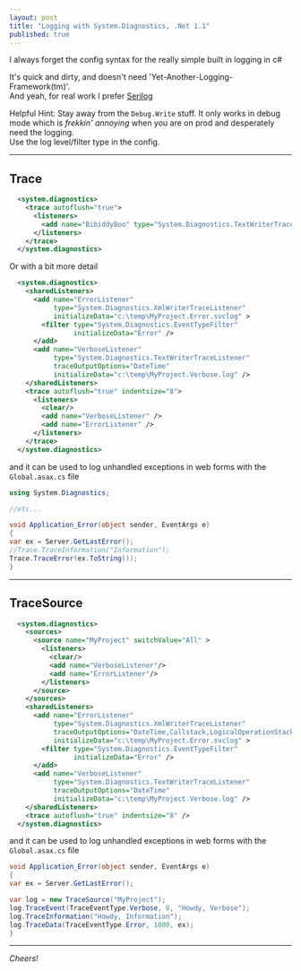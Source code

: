 ```yaml
---
layout: post
title: "Logging with System.Diagnostics, .Net 1.1"
published: true
---
```


I always forget the config syntax for the really simple built in logging in c#  

It's quick and dirty, and doesn't need 'Yet-Another-Logging-Framework(tm)'.  
And yeah, for real work I prefer [Serilog](https://serilog.net)

Helpful Hint: Stay away from the `Debug.Write` stuff. It only works in debug mode 
which is _frekkin' annoying_ when you are on prod and desperately need the logging.  
Use the log level/filter type in the config.

-----------
## Trace ##

```xml
  <system.diagnostics>
    <trace autoflush="true">
      <listeners>
        <add name="BibiddyBoo" type="System.Diagnostics.TextWriterTraceListener" initializeData="c:\temp\MyProject.log" />
      </listeners>
    </trace>
  </system.diagnostics> 
```

Or with a bit more detail
  
```xml
  <system.diagnostics>
    <sharedListeners>
      <add name="ErrorListener"
           type="System.Diagnostics.XmlWriterTraceListener"
           initializeData="c:\temp\MyProject.Error.svclog" >
        <filter type="System.Diagnostics.EventTypeFilter"
                initializeData="Error" />
      </add>
      <add name="VerboseListener"
           type="System.Diagnostics.TextWriterTraceListener"
           traceOutputOptions="DateTime"
           initializeData="c:\temp\MyProject.Verbose.log" />
    </sharedListeners>
    <trace autoflush="true" indentsize="8">
      <listeners>
        <clear/> 
        <add name="VerboseListener" />
        <add name="ErrorListener" />
      </listeners>
    </trace>
  </system.diagnostics>
  ```
 
  and it can be used to log unhandled exceptions in web forms with the `Global.asax.cs` file
  
  ```csharp
using System.Diagnostics;

//etc...

void Application_Error(object sender, EventArgs e)
{
  var ex = Server.GetLastError();
  //Trace.TraceInformation("Information");
  Trace.TraceError(ex.ToString());
}
```

-----------------
## TraceSource ##

```xml
  <system.diagnostics>
    <sources>
      <source name="MyProject" switchValue="All" >
        <listeners>
          <clear/>
          <add name="VerboseListener"/>
          <add name="ErrorListener"/>
        </listeners>
      </source>
    </sources>
    <sharedListeners>
      <add name="ErrorListener"
           type="System.Diagnostics.XmlWriterTraceListener"
           traceOutputOptions="DateTime,Callstack,LogicalOperationStack,ProcessId,ThreadId,Timestamp"
           initializeData="c:\temp\MyProject.Error.svclog" >
        <filter type="System.Diagnostics.EventTypeFilter"
                initializeData="Error" />
      </add>
      <add name="VerboseListener"
           type="System.Diagnostics.TextWriterTraceListener"
           traceOutputOptions="DateTime"
           initializeData="c:\temp\MyProject.Verbose.log" />
    </sharedListeners>
    <trace autoflush="true" indentsize="8" />
  </system.diagnostics>
  ```
  
  and it can be used to log unhandled exceptions in web forms with the `Global.asax.cs` file
  
  ```csharp
void Application_Error(object sender, EventArgs e)
{
  var ex = Server.GetLastError();

  var log = new TraceSource("MyProject");
  log.TraceEvent(TraceEventType.Verbose, 0, "Howdy, Verbose");
  log.TraceInformation("Howdy, Information");
  log.TraceData(TraceEventType.Error, 1000, ex);
}
```

----------------------------------------
_Cheers!_
